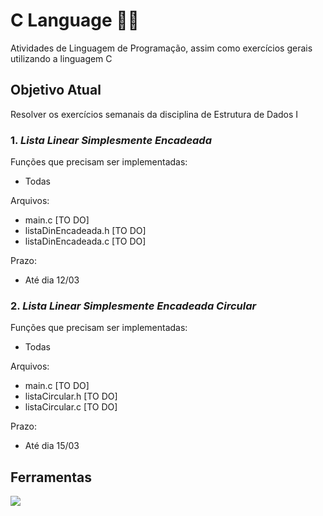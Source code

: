 # C Language 👨‍💻

Atividades de Linguagem de Programação, assim como exercícios gerais utilizando a linguagem C

## Objetivo Atual

Resolver os exercícios semanais da disciplina de Estrutura de Dados I

### 1. *Lista Linear Simplesmente Encadeada*

Funções que precisam ser implementadas:

- Todas

Arquivos:

- main.c [TO DO]
- listaDinEncadeada.h [TO DO]
- listaDinEncadeada.c [TO DO]

Prazo:

- Até dia 12/03

### 2. *Lista Linear Simplesmente Encadeada Circular*

Funções que precisam ser implementadas:

- Todas

Arquivos:

- main.c [TO DO]
- listaCircular.h [TO DO]
- listaCircular.c [TO DO]

Prazo:

- Até dia 15/03

## Ferramentas

![](https://img.shields.io/badge/Code-C_Language-informational?style=flat&logo=C&logoColor=white&color=5e97d0)
